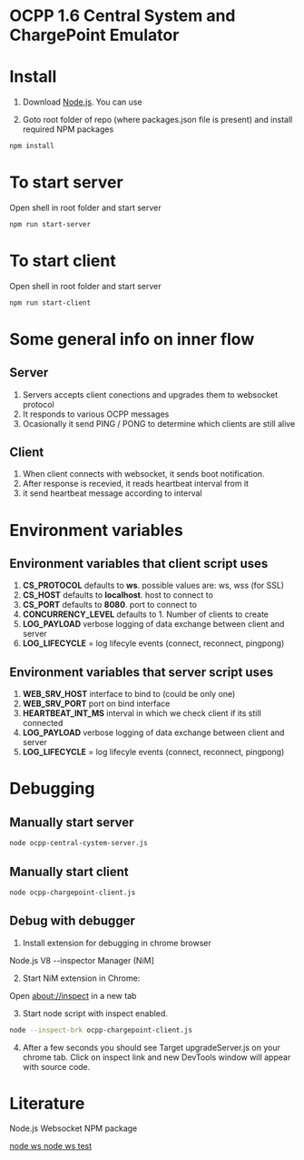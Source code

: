 # OCPP 1.6 Central System and ChargePoint Emulator

# Install 

1. Download [Node.js](https://nodejs.org/en/download/). You can use  

2. Goto root folder of repo (where packages.json file is present) and install required NPM packages

```bash
npm install
```
# To start server

Open shell in root folder and start server
```bash
npm run start-server
```

# To start client

Open shell in root folder and start server
```bash
npm run start-client
```

# Some general info on inner flow

## Server

1. Servers accepts client conections and upgrades them to websocket protocol
2. It responds to various OCPP messages
3. Ocasionally it send PING / PONG to determine which clients are still alive

## Client

1. When client connects with websocket, it sends boot notification. 
2. After response is recevied, it reads heartbeat interval from it
3. it send heartbeat message according to interval

# Environment variables

## Environment variables that client script uses

1. **CS_PROTOCOL** defaults to **ws**. possible values are: ws, wss (for SSL)
2. **CS_HOST** defaults to **localhost**. host to connect to
3. **CS_PORT** defaults to **8080**. port to connect to
4. **CONCURRENCY_LEVEL** defaults to 1. Number of clients to create
5. **LOG_PAYLOAD**  verbose logging of data exchange between client and server
6. **LOG_LIFECYCLE** = log lifecyle events (connect, reconnect, pingpong)

## Environment variables that server script uses

1. **WEB_SRV_HOST** interface to bind to (could be only one)
2. **WEB_SRV_PORT** port on bind interface
3. **HEARTBEAT_INT_MS** interval in which we check client if its still connected
4. **LOG_PAYLOAD**  verbose logging of data exchange between client and server
5. **LOG_LIFECYCLE** = log lifecyle events (connect, reconnect, pingpong)

# Debugging

## Manually start server

```bash
node ocpp-central-cystem-server.js
```

## Manually start client 
```bash
node ocpp-chargepoint-client.js
```
## Debug with debugger

1. Install extension for debugging in chrome browser

Node.js V8 --inspector Manager (NiM]

2. Start NiM extension in Chrome:

Open <about://inspect> in a new tab 

3. Start node script with inspect enabled. 

```bash
node --inspect-brk ocpp-chargepoint-client.js
```

4. After a few seconds you should see Target upgradeServer.js on your chrome tab. Click on inspect link and new DevTools window will appear with source code.


# Literature

Node.js Websocket NPM package

[node ws ](https://github.com/websockets/ws/)
[node ws test](https://github.com/websockets/ws/blob/master/test/websocket.test.js)

